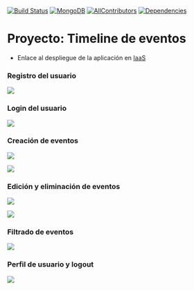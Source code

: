 [![Build Status](https://travis-ci.org/ULL-ESIT-DSI-1617/proyecto-dsi-aitor-nestor-omar-35l2v3.svg?branch=master)](https://travis-ci.org/ULL-ESIT-DSI-1617/proyecto-dsi-aitor-nestor-omar-35l2v3)
[![MongoDB](https://img.shields.io/badge/mongodb-v3.4.4-green.svg)]()
[![AllContributors](https://img.shields.io/badge/all_contributors-3-blue.svg?style=flat-square)](#contributors)
[![Dependencies](https://img.shields.io/david/expressjs/express.svg)]()

# Proyecto: Timeline de eventos


* Enlace al despliegue de la aplicación en [IaaS](http://10.6.128.26:8090/login)

### Registro del usuario

![](https://goo.gl/48nH0O)


### Login del usuario

![](https://goo.gl/nhoyUs)

### Creación de eventos

![](https://goo.gl/l5WBL0)

![](https://goo.gl/TpsSqs)

### Edición y eliminación de eventos

![](https://goo.gl/6cnZsQ)

![](https://goo.gl/A3RtbY)

### Filtrado de eventos

![](https://goo.gl/wl7sYS)

### Perfil de usuario y logout

![](https://goo.gl/5Bebdn)
